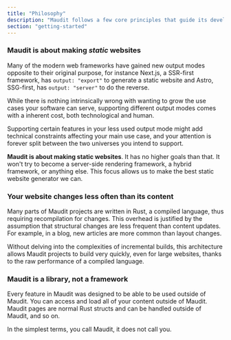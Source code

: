 ```yaml
---
title: "Philosophy"
description: "Maudit follows a few core principles that guide its development and design"
section: "getting-started"
---
```


### Maudit is about making _static_ websites

Many of the modern web frameworks have gained new output modes opposite to their original purpose, for instance Next.js, a SSR-first framework, has `output: "export"` to generate a static website and Astro, SSG-first, has `output: "server"` to do the reverse.

While there is nothing intrinsically wrong with wanting to grow the use cases your software can serve, supporting different output modes comes with a inherent cost, both technological and human.

Supporting certain features in your less used output mode might add technical constraints affecting your main use case, and your attention is forever split between the two universes you intend to support.

**Maudit is about making static websites**. It has no higher goals than that. It won't try to become a server-side rendering framework, a hybrid framework, or anything else. This focus allows us to make the best static website generator we can.

### Your website changes less often than its content

Many parts of Maudit projects are written in Rust, a compiled language, thus requiring recompilation for changes. This overhead is justified by the assumption that structural changes are less frequent than content updates. For example, in a blog, new articles are more common than layout changes.

Without delving into the complexities of incremental builds, this architecture allows Maudit projects to build very quickly, even for large websites, thanks to the raw performance of a compiled language.

### Maudit is a library, not a framework

Every feature in Maudit was designed to be able to be used outside of Maudit. You can access and load all of your content outside of Maudit. Maudit pages are normal Rust structs and can be handled outside of Maudit, and so on.

In the simplest terms, you call Maudit, it does not call you.

